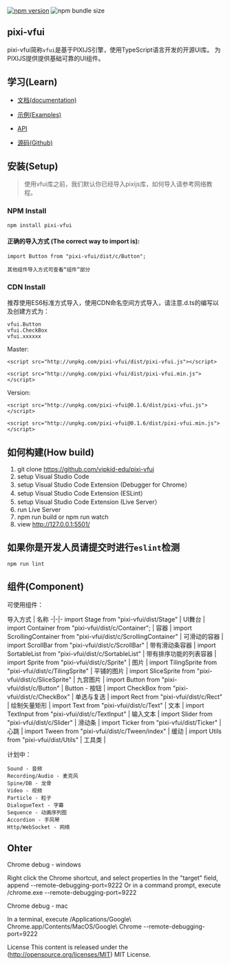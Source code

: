 [![npm version](https://badge.fury.io/js/pixi-vfui.svg)](https://badge.fury.io/js/pixi-vfui)
![npm bundle size](https://img.shields.io/bundlephobia/minzip/pixi-vfui)

## pixi-vfui

pixi-vfui简称`vfui`是基于PIXIJS引擎，使用TypeScript语言开发的开源UI库。 为PIXIJS提供提供基础可靠的UI组件。


## 学习(Learn) 


* [文档(documentation)](https://vipkid-edu.github.io/pixi-vfui-docs/0.1.0/)

* [示例(Examples)](https://vipkid-edu.github.io/pixi-vfui-docs/play)

* [API](https://vipkid-edu.github.io/pixi-vfui-docs/0.1.0/globals.html)

* [源码(Github)](https://github.com/vipkid-edu/pixi-vfui/)


## 安装(Setup) 

>使用vfui库之前，我们默认你已经导入pixijs库，如何导入请参考网络教程。

### NPM Install

    npm install pixi-vfui

#### 正确的导入方式 (The correct way to import is): 

    import Button from "pixi-vfui/dist/c/Button";

    其他组件导入方式可查看“组件”部分


### CDN Install

推荐使用ES6标准方式导入，使用CDN命名空间方式导入，请注意.d.ts的编写以及创建方式为：

    vfui.Button
    vfui.CheckBox
    vfui.xxxxxx

Master:

    <script src="http://unpkg.com/pixi-vfui/dist/pixi-vfui.js"></script>

    <script src="http://unpkg.com/pixi-vfui/dist/pixi-vfui.min.js"></script>
    
Version:

    <script src="http://unpkg.com/pixi-vfui@0.1.6/dist/pixi-vfui.js"></script>
    
    <script src="http://unpkg.com/pixi-vfui@0.1.6/dist/pixi-vfui.min.js"></script>

## 如何构建(How build)

1. git clone https://github.com/vipkid-edu/pixi-vfui
1. setup Visual Studio Code
1. setup Visual Studio Code Extension (Debugger for Chrome）
1. setup Visual Studio Code Extension (ESLint）
1. setup Visual Studio Code Extension (Live Server）
1. run Live Server
1. npm run build or npm run watch
1. view http://127.0.0.1:5501/


## 如果你是开发人员请提交时进行`eslint`检测

    npm run lint


## 组件(Component)
可使用组件：

导入方式 | 名称 
-|-|-
import Stage from "pixi-vfui/dist/Stage"  |  UI舞台 |
import Container from "pixi-vfui/dist/c/Container";  | 容器 |
import ScrollingContainer from "pixi-vfui/dist/c/ScrollingContainer" | 可滑动的容器 |
import ScrollBar from "pixi-vfui/dist/c/ScrollBar" | 带有滑动条容器 |
import SortableList from "pixi-vfui/dist/c/SortableList"  | 带有排序功能的列表容器 |
import Sprite from "pixi-vfui/dist/c/Sprite" | 图片 |
import TilingSprite from "pixi-vfui/dist/c/TilingSprite"  | 平铺的图片 |
import SliceSprite from "pixi-vfui/dist/c/SliceSprite" | 九宫图片 |
import Button from "pixi-vfui/dist/c/Button" | Button - 按钮 |
import CheckBox from "pixi-vfui/dist/c/CheckBox" | 单选与复选 |
import Rect from "pixi-vfui/dist/c/Rect" | 绘制矢量矩形 |
import Text from "pixi-vfui/dist/c/Text"   | 文本 |
import TextInput from "pixi-vfui/dist/c/TextInput"  | 输入文本 |
import Slider from "pixi-vfui/dist/c/Slider"   | 滑动条 |
import Ticker from "pixi-vfui/dist/Ticker" | 心跳 |
import Tween from "pixi-vfui/dist/c/Tween/index"  | 缓动 |
import Utils from "pixi-vfui/dist/Utils" | 工具类 |


计划中：

    Sound - 音频
    Recording/Audio - 麦克风
    Spine/DB - 龙骨
    Video - 视频
    Particle - 粒子
    DialogueText - 字幕
    Sequence - 动画序列图
    Accordion - 手风琴
    Http/WebSocket - 网络

## Ohter

Chrome debug - windows

Right click the Chrome shortcut, and select properties
In the "target" field, append --remote-debugging-port=9222
Or in a command prompt, execute <path to chrome>/chrome.exe --remote-debugging-port=9222

Chrome debug - mac

In a terminal, execute /Applications/Google\ Chrome.app/Contents/MacOS/Google\ Chrome --remote-debugging-port=9222

License
This content is released under the (http://opensource.org/licenses/MIT) MIT License.

